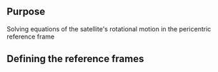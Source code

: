 ## Purpose
Solving equations of the satellite's rotational motion in the pericentric reference frame

## Defining the  reference frames


